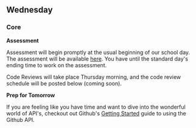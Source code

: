 ## Wednesday

### Core

**Assessment**

Assessment will begin promptly at the usual beginning of our school day. The
assessment will be available [here](../../../../tree/master/phase-2-assessment). You have
until the standard day's ending time to work on the assessment.

Code Reviews will take place Thursday morning, and the code review schedule
will be posted below (coming soon).

**Prep for Tomorrow**

If you are feeling like you have time and want to dive into the wonderful world
of API's, checkout out Github's [Getting Started][gh-gs] guide to using the
Github API.

[gh-gs]: https://developer.github.com/guides/getting-started/
